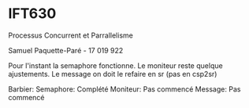 # IFT630
Processus Concurrent et Parrallelisme

Samuel Paquette-Paré - 17 019 922

Pour l'instant la semaphore fonctionne.
Le moniteur reste quelque ajustements.
Le message on doit le refaire en sr (pas en csp2sr)

Barbier:
	Semaphore: Complété
	Moniteur: Pas commencé
	Message: Pas commencé
